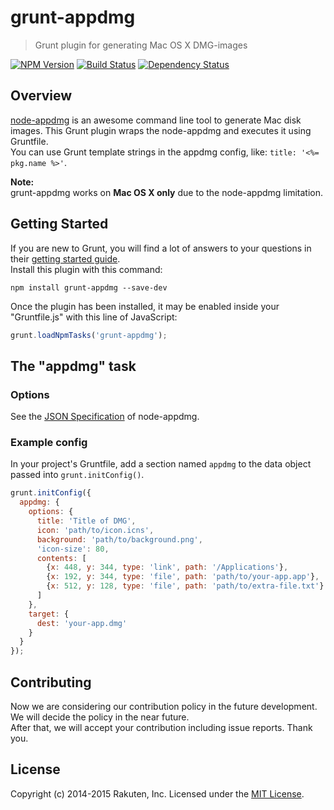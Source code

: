 # grunt-appdmg

> Grunt plugin for generating Mac OS X DMG-images

[![NPM Version][npm-image]][npm-url]
[![Build Status][travis-image]][travis-url]
[![Dependency Status][deps-image]][deps-url]

## Overview
[node-appdmg](https://github.com/LinusU/node-appdmg) is an awesome command line tool to generate Mac disk images.
This Grunt plugin wraps the node-appdmg and executes it using Gruntfile.  
You can use Grunt template strings in the appdmg config, like: `title: '<%= pkg.name %>'`.

**Note:**  
grunt-appdmg works on **Mac OS X only** due to the node-appdmg limitation.

## Getting Started
If you are new to Grunt, you will find a lot of answers to your questions in their [getting started guide](http://gruntjs.com/getting-started).  
Install this plugin with this command:

```shell
npm install grunt-appdmg --save-dev
```

Once the plugin has been installed, it may be enabled inside your "Gruntfile.js" with this line of JavaScript:

```js
grunt.loadNpmTasks('grunt-appdmg');
```

## The "appdmg" task

### Options
See the [JSON Specification](https://github.com/LinusU/node-appdmg#json-specification) of node-appdmg.

### Example config
In your project's Gruntfile, add a section named `appdmg` to the data object passed into `grunt.initConfig()`.

```js
grunt.initConfig({
  appdmg: {
    options: {
      title: 'Title of DMG',
      icon: 'path/to/icon.icns',
      background: 'path/to/background.png',
      'icon-size': 80,
      contents: [
        {x: 448, y: 344, type: 'link', path: '/Applications'},
        {x: 192, y: 344, type: 'file', path: 'path/to/your-app.app'},
        {x: 512, y: 128, type: 'file', path: 'path/to/extra-file.txt'}
      ]
    },
    target: {
      dest: 'your-app.dmg'
    }
  }
});
```

## Contributing
Now we are considering our contribution policy in the future development.
We will decide the policy in the near future.  
After that, we will accept your contribution including issue reports.
Thank you.

## License
Copyright (c) 2014-2015 Rakuten, Inc. Licensed under the [MIT License](LICENSE-MIT).

[npm-image]: https://img.shields.io/npm/v/grunt-appdmg.svg?style=flat
[npm-url]: https://www.npmjs.com/package/grunt-appdmg
[travis-image]: https://img.shields.io/travis/rakuten-frontend/grunt-appdmg/master.svg?style=flat
[travis-url]: https://travis-ci.org/rakuten-frontend/grunt-appdmg
[deps-image]: http://img.shields.io/david/rakuten-frontend/grunt-appdmg.svg?style=flat
[deps-url]: https://david-dm.org/rakuten-frontend/grunt-appdmg
